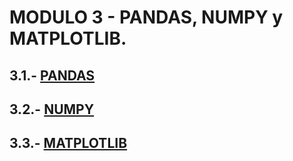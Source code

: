 # MODULO 3 - PANDAS, NUMPY y MATPLOTLIB.

## 3.1.- [PANDAS](https://colab.research.google.com/drive/1TO1uqx2ymCVspA7CXyDWraCGOdDZ_K6_)

## 3.2.- [NUMPY](https://colab.research.google.com/drive/1HQlCVEgJ7snZCb8xOJYsosrWDNhHWM5o)

## 3.3.- [MATPLOTLIB](https://colab.research.google.com/drive/1-Wol8mDltt57ET0vQVfkgOAcI8-vglKJ)
